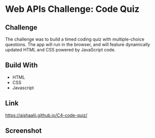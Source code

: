 # Web APIs Challenge: Code Quiz

## Challenge
The challenge was to build a timed coding quiz with multiple-choice questions. The app will run in the browser, and will feature dynamically updated HTML and CSS powered by JavaScript code.

## Build With
* HTML
* CSS
* Javascript

## Link
 https://aishaalii.github.io/C4-code-quiz/

## Screenshot
